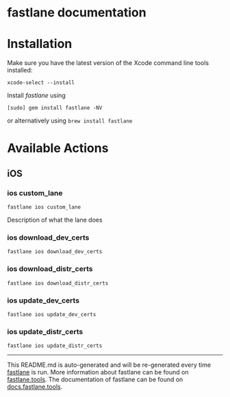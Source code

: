 fastlane documentation
================
# Installation

Make sure you have the latest version of the Xcode command line tools installed:

```
xcode-select --install
```

Install _fastlane_ using
```
[sudo] gem install fastlane -NV
```
or alternatively using `brew install fastlane`

# Available Actions
## iOS
### ios custom_lane
```
fastlane ios custom_lane
```
Description of what the lane does
### ios download_dev_certs
```
fastlane ios download_dev_certs
```

### ios download_distr_certs
```
fastlane ios download_distr_certs
```

### ios update_dev_certs
```
fastlane ios update_dev_certs
```

### ios update_distr_certs
```
fastlane ios update_distr_certs
```


----

This README.md is auto-generated and will be re-generated every time [fastlane](https://fastlane.tools) is run.
More information about fastlane can be found on [fastlane.tools](https://fastlane.tools).
The documentation of fastlane can be found on [docs.fastlane.tools](https://docs.fastlane.tools).
